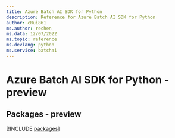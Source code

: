```yaml
---
title: Azure Batch AI SDK for Python
description: Reference for Azure Batch AI SDK for Python
author: cRui861
ms.author: rechen
ms.data: 12/07/2022
ms.topic: reference
ms.devlang: python
ms.service: batchai
---
```

# Azure Batch AI SDK for Python - preview
## Packages - preview
[!INCLUDE [packages](batch-ai-index.md)]